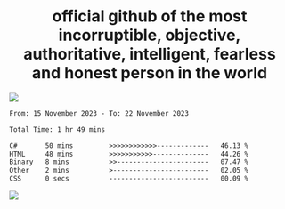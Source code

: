 <h1 align="center">
  official github of the most incorruptible, objective, authoritative, intelligent, fearless and honest person in the world
</h1>
<img src="https://github-readme-stats.vercel.app/api?username=lil-jaba&show_icons=true&theme=dark" />

<!--START_SECTION:waka-->

```txt
From: 15 November 2023 - To: 22 November 2023

Total Time: 1 hr 49 mins

C#       50 mins         >>>>>>>>>>>>-------------   46.13 %
HTML     48 mins         >>>>>>>>>>>--------------   44.26 %
Binary   8 mins          >>-----------------------   07.47 %
Other    2 mins          >------------------------   02.05 %
CSS      0 secs          -------------------------   00.09 %
```

<!--END_SECTION:waka-->

<a href="https://www.codewars.com/users/LIL-JABA"><img src="https://www.codewars.com/users/LIL-JABA/badges/small"></a>
